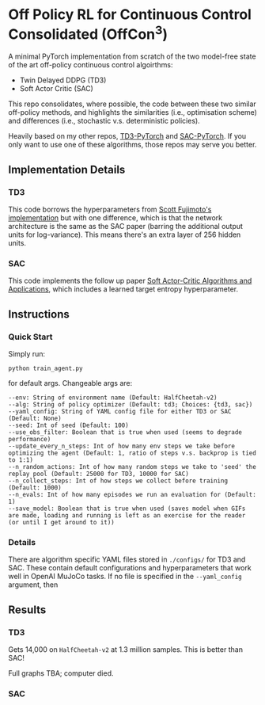 # **Off** Policy RL for **Con**tinuous **Con**trol Consolidated (OffCon<sup>3</sup>)
A minimal PyTorch implementation from scratch of the two model-free state of the art off-policy continuous control algoirthms:

* Twin Delayed DDPG (TD3)
* Soft Actor Critic (SAC)

This repo consolidates, where possible, the code between these two similar off-policy methods, and highlights the similarities (i.e., optimisation scheme) and differences (i.e., stochastic v.s. deterministic policies).

Heavily based on my other repos, [TD3-PyTorch](https://github.com/fiorenza2/TD3-PyTorch) and [SAC-PyTorch](https://github.com/fiorenza2/SAC-PyTorch). If you only want to use one of these algorithms, those repos may serve you better.

## Implementation Details

### TD3
This code borrows the hyperparameters from [Scott Fujimoto's implementation](https://github.com/sfujim/TD3) but with one difference, which is that the network architecture is the same as the SAC paper (barring the additional output units for log-variance). This means there's an extra layer of 256 hidden units.

### SAC
This code implements the follow up paper [Soft Actor-Critic Algorithms and Applications](https://arxiv.org/abs/1812.05905), which includes a learned target entropy hyperparameter. 

## Instructions

### Quick Start 

Simply run:

`python train_agent.py`

for default args. Changeable args are:
```
--env: String of environment name (Default: HalfCheetah-v2)
--alg: String of policy optimizer (Default: td3; Choices: {td3, sac})
--yaml_config: String of YAML config file for either TD3 or SAC (Default: None)
--seed: Int of seed (Default: 100)
--use_obs_filter: Boolean that is true when used (seems to degrade performance)
--update_every_n_steps: Int of how many env steps we take before optimizing the agent (Default: 1, ratio of steps v.s. backprop is tied to 1:1)
--n_random_actions: Int of how many random steps we take to 'seed' the replay pool (Default: 25000 for TD3, 10000 for SAC)
--n_collect_steps: Int of how steps we collect before training  (Default: 1000)
--n_evals: Int of how many episodes we run an evaluation for (Default: 1)
--save_model: Boolean that is true when used (saves model when GIFs are made, loading and running is left as an exercise for the reader (or until I get around to it))
```

### Details
There are algorithm specific YAML files stored in `./configs/` for TD3 and SAC. These contain default configurations and hyperparameters that work well in OpenAI MuJoCo tasks. If no file is specified in the `--yaml_config` argument, then 

## Results

### TD3

Gets 14,000 on `HalfCheetah-v2` at 1.3 million samples. This is better than SAC!

Full graphs TBA; computer died.

### SAC
